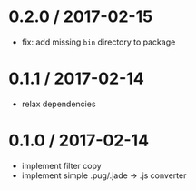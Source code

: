 
0.2.0 / 2017-02-15
==================

 * fix: add missing `bin` directory to package

0.1.1 / 2017-02-14
==================

 * relax dependencies

0.1.0 / 2017-02-14
==================

 * implement filter copy
 * implement simple .pug/.jade -> .js converter
